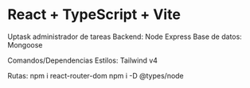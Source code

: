 # React + TypeScript + Vite
Uptask administrador de tareas
Backend: Node Express
Base de datos: Mongoose

Comandos/Dependencias
Estilos: Tailwind v4

Rutas: npm i react-router-dom
npm i -D @types/node
